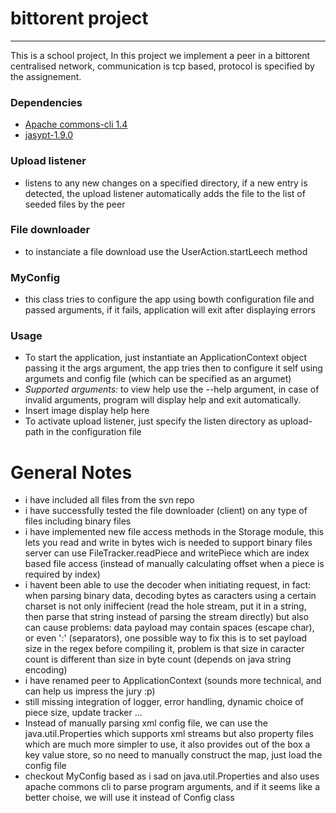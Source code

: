 



# bittorent project
___

This is a school project, In this project we implement a peer in a bittorent centralised network, communication is tcp based, protocol is specified by the assignement.



### Dependencies
+ [Apache commons-cli 1.4 ](https://commons.apache.org/proper/commons-cli/download_cli.cgi)
+ [jasypt-1.9.0](http://www.java2s.com/Code/Jar/j/Downloadjasypt190jar.htm)

### Upload listener
+ listens to any new changes on a specified directory, if a new entry is detected, the upload listener automatically adds the file to the list of seeded files by the peer

### File downloader
+ to instanciate a file download use the UserAction.startLeech method

### MyConfig
+ this class tries to configure the app using bowth configuration file and passed arguments, if it fails, application will exit after displaying errors

### Usage
+ To start the application, just instantiate an ApplicationContext object passing it the args argument, the app tries then to configure it self using argumets and config file (which can be
specified as an argumet)
+ *Supported arguments:* to view help use the --help argument, in case of invalid arguments, program will display help and exit automatically.
+ Insert image display help here
+ To activate upload listener, just specify the listen directory as upload-path in the configuration file

# General Notes
+ i have included all files from the svn repo
+ i have successfully tested the file downloader (client) on any type of files including  binary files
+ i have implemented new file access methods in the Storage module, this lets you read and write in bytes wich is needed to support binary files
server can use FileTracker.readPiece and writePiece which are index based file access (instead of manually calculating offset when a piece is required by index)
+ i havent been able to use the decoder when initiating request, in fact: when parsing binary data, decoding bytes as caracters using a certain charset is not only iniffecient (read the hole stream, put it in a string, then parse that string instead
of parsing the stream directly) but also can cause problems: data payload may contain spaces (escape char), or even ':' (separators), one possible way to fix this is to set payload size in the regex before compiling it, problem is that
size in caracter count is different than size in byte count (depends on java string encoding)
+ i have renamed peer to ApplicationContext (sounds more technical, and can help us impress the jury :p)
+ still missing integration of logger, error handling, dynamic choice of piece size, update tracker ...
+ Instead of manually parsing xml config file, we can use the java.util.Properties which supports xml streams but also property files which are much more simpler to use,
it also provides out of the box a key value store, so no need to manually construct the map, just load the config file
+ checkout MyConfig based as i sad on java.util.Properties and also uses apache commons cli to parse program arguments, and if it seems like a better choise, we will use
it instead of Config class



 
